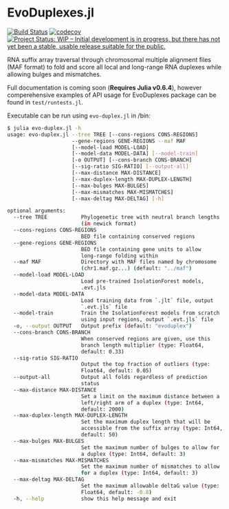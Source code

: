 # EvoDuplexes.jl

[![Build Status](https://travis-ci.com/timbitz/EvoDuplexes.jl.svg?token=R7mZheNGhsReQ7hn2gdf&branch=master)](https://travis-ci.com/timbitz/EvoDuplexes.jl)
[![codecov](https://codecov.io/gh/timbitz/EvoDuplexes.jl/branch/master/graph/badge.svg)](https://codecov.io/gh/timbitz/EvoDuplexes.jl)
[![Project Status: WIP – Initial development is in progress, but there has not yet been a stable, usable release suitable for the public.](http://www.repostatus.org/badges/latest/wip.svg)](http://www.repostatus.org/#wip)

RNA suffix array traversal through chromosomal multiple alignment files (MAF format) to fold and score all local and long-range RNA duplexes while allowing bulges and mismatches.

Full documentation is coming soon (**Requires Julia v0.6.4**), however comperehensive examples of API usage for EvoDuplexes package can be found in `test/runtests.jl`.

Executable can be run using `evo-duplex.jl` in /bin:
```bash
$ julia evo-duplex.jl -h
usage: evo-duplex.jl --tree TREE [--cons-regions CONS-REGIONS]
                     --gene-regions GENE-REGIONS --maf MAF
                     [--model-load MODEL-LOAD]
                     [--model-data MODEL-DATA] [--model-train]
                     [-o OUTPUT] [--cons-branch CONS-BRANCH]
                     [--sig-ratio SIG-RATIO] [--output-all]
                     [--max-distance MAX-DISTANCE]
                     [--max-duplex-length MAX-DUPLEX-LENGTH]
                     [--max-bulges MAX-BULGES]
                     [--max-mismatches MAX-MISMATCHES]
                     [--max-deltag MAX-DELTAG] [-h]

optional arguments:
  --tree TREE           Phylogenetic tree with neutral branch lengths
                        (in newick format)
  --cons-regions CONS-REGIONS
                        BED file containing conserved regions
  --gene-regions GENE-REGIONS
                        BED file containing gene units to allow
                        long-range folding within
  --maf MAF             Directory with MAF files named by chromosome
                        (chr1.maf.gz...) (default: "../maf")
  --model-load MODEL-LOAD
                        Load pre-trained IsolationForest models,
                        .evt.jls
  --model-data MODEL-DATA
                        Load training data from `.jlt` file, output
                        `.evt.jls` file
  --model-train         Train the IsolationForest models from scratch
                        using input regions, output `.evt.jls` file
  -o, --output OUTPUT   Output prefix (default: "evoduplex")
  --cons-branch CONS-BRANCH
                        When conserved regions are given, use this
                        branch length multiplier (type: Float64,
                        default: 0.33)
  --sig-ratio SIG-RATIO
                        Output the top fraction of outliers (type:
                        Float64, default: 0.05)
  --output-all          Output all folds regardless of prediction
                        status
  --max-distance MAX-DISTANCE
                        Set a limit on the maximum distance between a
                        left/right arm of a duplex (type: Int64,
                        default: 2000)
  --max-duplex-length MAX-DUPLEX-LENGTH
                        Set the maximum duplex length that will be
                        accessible from the suffix array (type: Int64,
                        default: 50)
  --max-bulges MAX-BULGES
                        Set the maximum number of bulges to allow for
                        a duplex (type: Int64, default: 3)
  --max-mismatches MAX-MISMATCHES
                        Set the maximum number of mismatches to allow
                        for a duplex (type: Int64, default: 3)
  --max-deltag MAX-DELTAG
                        Set the maximum allowable deltaG value (type:
                        Float64, default: -0.8)
  -h, --help            show this help message and exit
```
